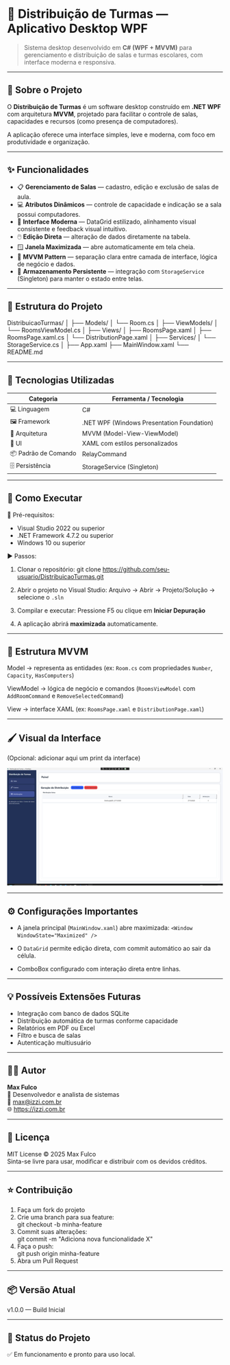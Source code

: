 🏫 Distribuição de Turmas — Aplicativo Desktop WPF
==================================================

> Sistema desktop desenvolvido em **C# (WPF + MVVM)** para gerenciamento e distribuição de salas e turmas escolares, com interface moderna e responsiva.

--------------------------------------------------
📖 Sobre o Projeto
--------------------------------------------------

O **Distribuição de Turmas** é um software desktop construído em **.NET WPF** com arquitetura **MVVM**, projetado para facilitar o controle de salas, capacidades e recursos (como presença de computadores).  

A aplicação oferece uma interface simples, leve e moderna, com foco em produtividade e organização.

--------------------------------------------------
✨ Funcionalidades
--------------------------------------------------

- 📋 **Gerenciamento de Salas** — cadastro, edição e exclusão de salas de aula.
- 💻 **Atributos Dinâmicos** — controle de capacidade e indicação se a sala possui computadores.
- 🧩 **Interface Moderna** — DataGrid estilizado, alinhamento visual consistente e feedback visual intuitivo.
- 🖱️ **Edição Direta** — alteração de dados diretamente na tabela.
- 🪟 **Janela Maximizada** — abre automaticamente em tela cheia.
- 🧠 **MVVM Pattern** — separação clara entre camada de interface, lógica de negócio e dados.
- 💾 **Armazenamento Persistente** — integração com `StorageService` (Singleton) para manter o estado entre telas.

--------------------------------------------------
🧱 Estrutura do Projeto
--------------------------------------------------

DistribuicaoTurmas/
│
├── Models/
│   └── Room.cs
│
├── ViewModels/
│   └── RoomsViewModel.cs
│
├── Views/
│   ├── RoomsPage.xaml
│   ├── RoomsPage.xaml.cs
│   └── DistributionPage.xaml
│
├── Services/
│   └── StorageService.cs
│
├── App.xaml
├── MainWindow.xaml
└── README.md

--------------------------------------------------
🧩 Tecnologias Utilizadas
--------------------------------------------------

Categoria | Ferramenta / Tecnologia
-----------|--------------------------
💻 Linguagem | C#
🖼️ Framework | .NET WPF (Windows Presentation Foundation)
🧠 Arquitetura | MVVM (Model-View-ViewModel)
🎨 UI | XAML com estilos personalizados
📦 Padrão de Comando | RelayCommand
🗄️ Persistência | StorageService (Singleton)

--------------------------------------------------
🚀 Como Executar
--------------------------------------------------

🧰 Pré-requisitos:
- Visual Studio 2022 ou superior  
- .NET Framework 4.7.2 ou superior  
- Windows 10 ou superior

▶️ Passos:

1. Clonar o repositório:
   git clone https://github.com/seu-usuario/DistribuicaoTurmas.git

2. Abrir o projeto no Visual Studio:
   Arquivo → Abrir → Projeto/Solução → selecione o `.sln`

3. Compilar e executar:
   Pressione F5 ou clique em **Iniciar Depuração**

4. A aplicação abrirá **maximizada** automaticamente.

--------------------------------------------------
🧠 Estrutura MVVM
--------------------------------------------------

Model → representa as entidades (ex: `Room.cs` com propriedades `Number`, `Capacity`, `HasComputers`)

ViewModel → lógica de negócio e comandos (`RoomsViewModel` com `AddRoomCommand` e `RemoveSelectedCommand`)

View → interface XAML (ex: `RoomsPage.xaml` e `DistributionPage.xaml`)

--------------------------------------------------
🖌️ Visual da Interface
--------------------------------------------------

(Opcional: adicionar aqui um print da interface)

![Tela principal](docs/screenshot.png)

--------------------------------------------------
⚙️ Configurações Importantes
--------------------------------------------------

- A janela principal (`MainWindow.xaml`) abre maximizada:
  `<Window WindowState="Maximized" />`

- O `DataGrid` permite edição direta, com commit automático ao sair da célula.

- ComboBox configurado com interação direta entre linhas.

--------------------------------------------------
💡 Possíveis Extensões Futuras
--------------------------------------------------

- Integração com banco de dados SQLite  
- Distribuição automática de turmas conforme capacidade  
- Relatórios em PDF ou Excel  
- Filtro e busca de salas  
- Autenticação multiusuário  

--------------------------------------------------
👨‍💻 Autor
--------------------------------------------------

**Max Fulco**  
💼 Desenvolvedor e analista de sistemas  
📧 max@izzi.com.br  
🌐 https://izzi.com.br

--------------------------------------------------
📝 Licença
--------------------------------------------------

MIT License © 2025 Max Fulco  
Sinta-se livre para usar, modificar e distribuir com os devidos créditos.

--------------------------------------------------
⭐ Contribuição
--------------------------------------------------

1. Faça um fork do projeto  
2. Crie uma branch para sua feature:  
   git checkout -b minha-feature  
3. Commit suas alterações:  
   git commit -m "Adiciona nova funcionalidade X"  
4. Faça o push:  
   git push origin minha-feature  
5. Abra um Pull Request

--------------------------------------------------
📦 Versão Atual
--------------------------------------------------

v1.0.0 — Build Inicial

--------------------------------------------------
🏁 Status do Projeto
--------------------------------------------------

✅ Em funcionamento e pronto para uso local.
